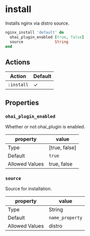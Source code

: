 # install

Installs nginx via distro source.

```ruby
nginx_install 'default' do
  ohai_plugin_enabled [true, false]
  source              String
end
```

## Actions

| Action     | Default  |
| ---------- | -------- |
| `:install` | &#x2713; |

## Properties

### `ohai_plugin_enabled`

Whether or not ohai_plugin is enabled.

| property       | value         |
| -------------- | ------------- |
| Type           | [true, false] |
| Default        | `true`        |
| Allowed Values | true, false   |

### `source`

Source for installation.

| property       | value           |
| -------------- | --------------- |
| Type           | String          |
| Default        | `name_property` |
| Allowed Values | distro          |
